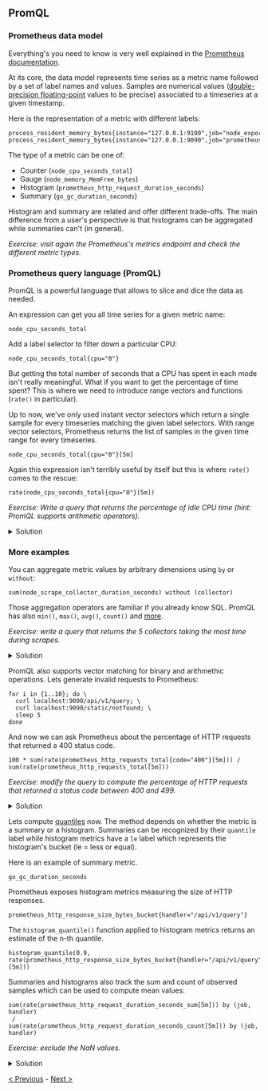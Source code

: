 ## PromQL

### Prometheus data model

Everything's you need to know is very well explained in the [Prometheus
documentation](https://prometheus.io/docs/concepts/data_model/).

At its core, the data model represents time series as a metric name followed by
a set of label names and values. Samples are numerical values
([double-precision
floating-point](https://en.wikipedia.org/wiki/Double-precision_floating-point_format)
values to be precise) associated to a timeseries at a given timestamp.

Here is the representation of a metric with different labels:

```
process_resident_memory_bytes{instance="127.0.0.1:9100",job="node_exporter"}
process_resident_memory_bytes{instance="127.0.0.1:9090",job="prometheus"}
```

The type of a metric can be one of:
* Counter (`node_cpu_seconds_total`)
* Gauge (`node_memory_MemFree_bytes`)
* Histogram (`prometheus_http_request_duration_seconds`)
* Summary (`go_gc_duration_seconds`)

Histogram and summary are related and offer different trade-offs. The main
difference from a user's perspective is that histograms can be aggregated while
summaries can't (in general).

*Exercise: visit again the Prometheus's metrics endpoint and check the different metric types.*

### Prometheus query language (PromQL)

PromQL is a powerful language that allows to slice and dice the data as needed.

An expression can get you all time series for a given metric name:

```
node_cpu_seconds_total
```

Add a label selector to filter down a particular CPU:

```
node_cpu_seconds_total{cpu="0"}
```

But getting the total number of seconds that a CPU has spent in each mode
isn't really meaningful. What if you want to get the percentage of time spent?
This is where we need to introduce range vectors and functions (`rate()` in particular).

Up to now, we've only used instant vector selectors which return a single sample
for every timeseries matching the given label selectors. With range vector
selectors, Prometheus returns the list of samples in the given time range for every timeseries.

```
node_cpu_seconds_total{cpu="0"}[5m]
```

Again this expression isn't terribly useful by itself but this is where `rate()` comes to the rescue:

```
rate(node_cpu_seconds_total{cpu="0"}[5m])
```

*Exercise: Write a query that returns the percentage of idle CPU time (hint: PromQL supports arithmetic operators).*

<details>
  <summary>Solution</summary>

```
100 * rate(node_cpu_seconds_total{cpu="0",mode="idle"}[5m])
```
</details>

### More examples

You can aggregate metric values by arbitrary dimensions using `by` or `without`:

```
sum(node_scrape_collector_duration_seconds) without (collector)
```

Those aggregation operators are familiar if you already know SQL. PromQL has also `min()`, `max()`, `avg()`, `count()` and [more](https://prometheus.io/docs/prometheus/latest/querying/operators/#aggregation-operators).

*Exercise: write a query that returns the 5 collectors taking the most time during scrapes.*

<details>
  <summary>Solution</summary>

```
topk(5, node_scrape_collector_duration_seconds)
```
</details>

PromQL also supports vector matching for binary and arithmethic operations. Lets generate invalid requests to Prometheus:

```
for i in {1..10}; do \
  curl localhost:9090/api/v1/query; \
  curl localhost:9090/static/notfound; \
  sleep 5
done
```

And now we can ask Prometheus about the percentage of HTTP requests that returned a 400 status code.

```
100 * sum(rate(prometheus_http_requests_total{code="400"}[5m])) / sum(rate(prometheus_http_requests_total[5m]))
```

*Exercise: modify the query to compute the percentage of HTTP requests that returned a status code between 400 and 499.*

<details>
  <summary>Solution</summary>

```
100 * sum(rate(prometheus_http_requests_total{code=~"4.."}[5m])) / sum(rate(prometheus_http_requests_total[5m]))
```
</details>

Lets compute [quantiles](https://en.wikipedia.org/wiki/Quantile) now. The method depends on whether the metric is a summary or a histogram. Summaries can be recognized by their `quantile` label while histogram metrics have a `le` label which represents the histogram's bucket (le = less or equal).

Here is an example of summary metric.

```
go_gc_duration_seconds
```

Prometheus exposes histogram metrics measuring the size of HTTP responses.

```
prometheus_http_response_size_bytes_bucket{handler="/api/v1/query"}
```

The `histogram_quantile()` function applied to histogram metrics returns an estimate of the n-th quantile.

```
histogram_quantile(0.9, rate(prometheus_http_response_size_bytes_bucket{handler="/api/v1/query"}[5m]))
```

Summaries and histograms also track the sum and count of observed samples which can be used to compute mean values:

```
sum(rate(prometheus_http_request_duration_seconds_sum[5m])) by (job, handler)
 /
sum(rate(prometheus_http_request_duration_seconds_count[5m])) by (job, handler)
```

*Exercise: exclude the NaN values.*

<details>
  <summary>Solution</summary>

```
sum(rate(prometheus_http_request_duration_seconds_sum[5m])) by (job, handler)
 /
( sum(rate(prometheus_http_request_duration_seconds_count[5m])) by (job, handler) > 0 )

```
</details>

[< Previous](GettingStarted.md) - [Next >](Alerting.md)
